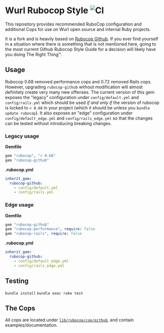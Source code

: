 # Wurl Rubocop Style ![CI](https://github.com/github/rubocop-github/workflows/CI/badge.svg?event=push)

This repository provides recommended RuboCop configuration and additional Cops for use on Wurl open source and internal Ruby projects.

It is a fork and is heavily based on [Rubocop Github](https://github.com/github/rubocop-github).
If you ever find yourself in a situation where there is something that is not mentioned here, going to the most current Github Rubocop Style Guide for a decision will likely have you doing The Right Thing&trade;.

## Usage

Rubocop 0.68 removed performance cops and 0.72 removed Rails cops. However, upgrading `rubocop-github` without modification will almost definitely create very many new offenses. The current version of this gem exposes the "legacy" configuration under `config/default.yml` and `config/rails.yml` which should be used *if and only if* the version of rubocop is locked to `< 0.68` in your project (which it should be unless you `bundle update rubocop`). It also exposes an "edge" configuration under `config/default_edge.yml` and `config/rails_edge.yml` so that the changes can be tested without introducing breaking changes.

### Legacy usage

**Gemfile**

``` ruby
gem "rubocop", "< 0.68"
gem "rubocop-github"
```

**.rubocop.yml**

``` yaml
inherit_gem:
  rubocop-github:
    - config/default.yml
    - config/rails.yml
```

### Edge usage

**Gemfile**

``` ruby
gem "rubocop-github"
gem "rubocop-performance", require: false
gem "rubocop-rails", require: false
```

**.rubocop.yml**

``` yaml
inherit_gem:
  rubocop-github:
    - config/default_edge.yml
    - config/rails_edge.yml
```

## Testing

`bundle install`
`bundle exec rake test`

## The Cops

All cops are located under [`lib/rubocop/cop/github`](lib/rubocop/cop/github), and contain examples/documentation.
